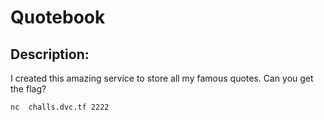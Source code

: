 
# Quotebook
## Description:
I created this amazing service to store all my famous quotes. Can you get the flag?

`nc  challs.dvc.tf 2222`

